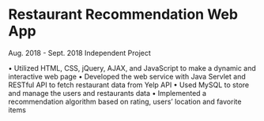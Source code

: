 # Restaurant Recommendation Web App 

Aug. 2018 - Sept. 2018 
Independent Project

•	Utilized HTML, CSS, jQuery, AJAX, and JavaScript to make a dynamic and interactive web page
•	Developed the web service with Java Servlet and RESTful API to fetch restaurant data from Yelp API 
•	Used MySQL to store and manage the users and restaurants data
•	Implemented a recommendation algorithm based on rating, users’ location and favorite items


